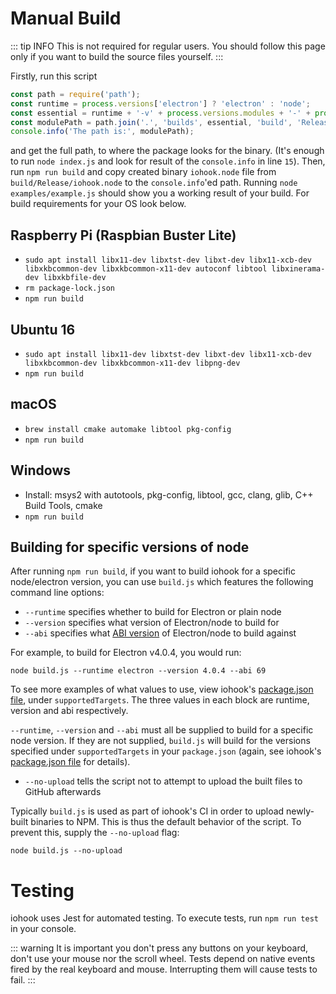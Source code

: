 # Manual Build

::: tip INFO
This is not required for regular users. You should follow this page only if you want to build the source files yourself.
:::

Firstly, run this script
```js
const path = require('path');
const runtime = process.versions['electron'] ? 'electron' : 'node';
const essential = runtime + '-v' + process.versions.modules + '-' + process.platform + '-' + process.arch;
const modulePath = path.join('.', 'builds', essential, 'build', 'Release', 'iohook.node');
console.info('The path is:', modulePath);
```
and get the full path, to where the package looks for the binary. (It's enough to run `node index.js` and look for result of the `console.info` in line `15`).
Then, run `npm run build` and copy created binary `iohook.node` file from `build/Release/iohook.node` to the `console.info`'ed path.
Running `node examples/example.js` should show you a working result of your build.
For build requirements for your OS look below.

## Raspberry Pi (Raspbian Buster Lite)
- `sudo apt install libx11-dev libxtst-dev libxt-dev libx11-xcb-dev libxkbcommon-dev libxkbcommon-x11-dev autoconf libtool libxinerama-dev libxkbfile-dev`
- `rm package-lock.json`
- `npm run build`

## Ubuntu 16
- `sudo apt install libx11-dev libxtst-dev libxt-dev libx11-xcb-dev libxkbcommon-dev libxkbcommon-x11-dev libpng-dev`
- `npm run build`

## macOS
- `brew install cmake automake libtool pkg-config`
- `npm run build`

## Windows
- Install: msys2 with autotools, pkg-config, libtool, gcc, clang, glib, C++ Build Tools, cmake
- `npm run build`

## Building for specific versions of node

After running `npm run build`, if you want to build iohook for a specific
node/electron version, you can use `build.js` which features the following
command line options:

* `--runtime` specifies whether to build for Electron or plain node
* `--version` specifies what version of Electron/node to build for
* `--abi` specifies what [ABI version](https://nodejs.org/en/docs/guides/abi-stability/) of Electron/node to build against

For example, to build for Electron v4.0.4, you would run:

```
node build.js --runtime electron --version 4.0.4 --abi 69
```

To see more examples of what values to use, view iohook's [package.json file](https://github.com/wilix-team/iohook/blob/master/package.json), under `supportedTargets`. The three values in each block are runtime, version and abi respectively.

`--runtime`, `--version` and `--abi` must all be supplied to build for a specific node version. If they are not supplied, `build.js` will build for the versions specified under `supportedTargets` in your `package.json` (again, see iohook's [package.json file](https://github.com/wilix-team/iohook/blob/master/package.json) for details).

* `--no-upload` tells the script not to attempt to upload the built files to GitHub afterwards

Typically `build.js` is used as part of iohook's CI in order to upload newly-built binaries to NPM. This is thus the default behavior of the script. To prevent this, supply the `--no-upload` flag:

```
node build.js --no-upload
```

# Testing

iohook uses Jest for automated testing. To execute tests, run `npm run test` in your console.

::: warning
It is important you don't press any buttons on your keyboard, don't use your mouse nor the scroll wheel. Tests depend on native events fired by the real keyboard and mouse. Interrupting them will cause tests to fail.
:::
